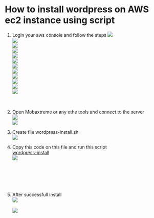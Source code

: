 # How to install wordpress on AWS ec2 instance using script
1. Login your aws console and follow the steps
    <img src="images/1.PNG"/> <br />
    <img src="images/2.PNG"/> <br />
    <img src="images/3.PNG"/> <br />
    <img src="images/4.PNG"/> <br />
    <img src="images/5.PNG"/> <br />
    <img src="images/6.PNG"/> <br />
    <img src="images/7.PNG"/> <br />
    <img src="images/8.PNG"/> <br />
    <img src="images/8_1.PNG"/> <br />
    <img src="images/8-2.PNG"/> <br />
    <img src="images/8-3.PNG"/> <br />
    <img src="images/8-4.png"/> <br /><br /><br />
  2. Open Mobaxtreme or any othe tools and connect to the server <br />
    <img src="images/9.PNG"/> <br />
    <img src="images/11.PNG"/> <br />

 3. Create file wordpress-install.sh <br />
    <img src="images/12.PNG"/> <br />
 4. Copy this code on this file and run this script <br />
    <a href="scripts/wordpress-install.sh"> wordpress-install </a> <br />
    <img src="images/14.PNG"/> <br />  
    <br /><br /><br /><br />
  5. After successfull install <br />
       <img src="images/output.PNG"/> <br /> <br />
       <img src="images/final.PNG"/> <br />
